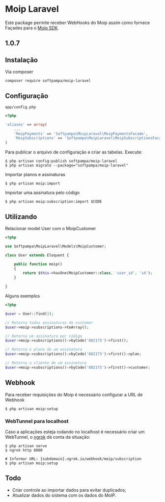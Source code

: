 # Moip Laravel
Este package permite receber WebHooks do Moip assim como fornece Façades para o [Moip SDK](https://github.com/Softpampa/moip-sdk-php).

## 1.0.7

## Instalação

Via composer

```
composer require softpampa/moip-laravel
```

## Configuração

`app/config.php`

```php
<?php

'aliases' => array(
    ...
    'MoipPayments' => 'Softpampa\MoipLaravel\MoipPaymentsFacade',
    'MoipSubscriptions' => 'Softpampa\MoipLaravel\MoipSubscriptionsFacade'
)
```

Para publicar o arquivo de configuração e criar as tabelas. Execute:

```shell
$ php artisan config:publish softpampa/moip-laravel
$ php artisan migrate --package="softpampa/moip-laravel"
```

Importar planos e assinaturas

```shell
$ php artisan moip:import
```

Importar uma assinatura pelo código

```shell
$ php artisan moip:subscription:import $CODE
```

## Utilizando

Relacionar model User com o MoipCustomer

```php
<?php

use Softpampa\MoipLaravel\Models\MoipCustomer;

class User extends Eloquent {

    public function moip()
    {
        return $this->hasOne(MoipCustomer::class, 'user_id', 'id');
    }

}
```

Alguns exemplos

```php
<?php

$user = User::find(1);

// Retorna todas assinaturas do customer
$user->moip->subscriptions->toArray();

// Retorna um assinatura por código
$user->moip->subscriptions()->byCode('882173')->first();

// Retorna o plano de um assinatura
$user->moip->subscriptions()->byCode('882173')->first()->plan;

// Retorna o cliente de um assinatura
$user->moip->subscriptions()->byCode('882173')->first()->customer;
```

## Webhook

Para receber requisições do Moip é necessário configurar a URL de Webhook

```shell
$ php artisan moip:setup
```

### WebTunnel para localhost

Caso a aplicações esteja rodando no localhost é necessário criar um WebTunnel, o [ngrok](https://ngrok.com/) dá conta da situação:

```shell
$ php artisan serve
$ ngrok http 8000

# Informar URL: {subdomain}.ngrok.io/webhook/moip/subscription
$ php artisan moip:setup
```

## Todo

 * Criar controle ao importar dados para evitar duplicados;
 * Atualizar dados do sistema com os dados do MoIP.


